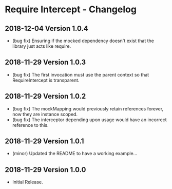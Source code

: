 # Require Intercept - Changelog

## 2018-12-04 Version 1.0.4

* (bug fix) Ensuring if the mocked dependency doesn't exist that the library just acts like require.

## 2018-11-29 Version 1.0.3

* (bug fix) The first invocation must use the parent context so that RequireIntercept is transparent.

## 2018-11-29 Version 1.0.2

* (bug fix) The mockMapping would previously retain references forever, now they are instance scoped.
* (bug fix) The interceptor depending upon usage would have an incorrect reference to this.

## 2018-11-29 Version 1.0.1

* (minor) Updated the README to have a working example...

## 2018-11-29 Version 1.0.0

* Initial Release.